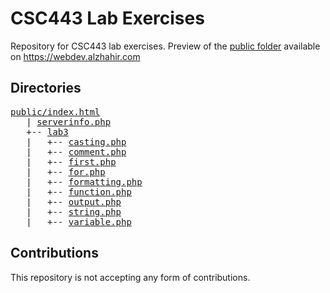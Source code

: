 # CSC443 Lab Exercises
Repository for CSC443 lab exercises. Preview of the [public folder](public/) available on https://webdev.alzhahir.com

## Directories
<pre>
<a href="https://webdev.alzhahir.com">public/index.html</a>
&nbsp;&nbsp;&nbsp;| <a href="https://webdev.alzhahir.com/serverinfo.php">serverinfo.php</a>
&nbsp;&nbsp;&nbsp;+-- <a href="https://webdev.alzhahir.com/lab3">lab3</a>
&nbsp;&nbsp;&nbsp;|&nbsp;&nbsp;&nbsp;+-- <a href="https://webdev.alzhahir.com/serverinfo.php">casting.php</a>
&nbsp;&nbsp;&nbsp;|&nbsp;&nbsp;&nbsp;+-- <a href="https://webdev.alzhahir.com/serverinfo.php">comment.php</a>
&nbsp;&nbsp;&nbsp;|&nbsp;&nbsp;&nbsp;+-- <a href="https://webdev.alzhahir.com/serverinfo.php">first.php</a>
&nbsp;&nbsp;&nbsp;|&nbsp;&nbsp;&nbsp;+-- <a href="https://webdev.alzhahir.com/serverinfo.php">for.php</a>
&nbsp;&nbsp;&nbsp;|&nbsp;&nbsp;&nbsp;+-- <a href="https://webdev.alzhahir.com/serverinfo.php">formatting.php</a>
&nbsp;&nbsp;&nbsp;|&nbsp;&nbsp;&nbsp;+-- <a href="https://webdev.alzhahir.com/serverinfo.php">function.php</a>
&nbsp;&nbsp;&nbsp;|&nbsp;&nbsp;&nbsp;+-- <a href="https://webdev.alzhahir.com/serverinfo.php">output.php</a>
&nbsp;&nbsp;&nbsp;|&nbsp;&nbsp;&nbsp;+-- <a href="https://webdev.alzhahir.com/serverinfo.php">string.php</a>
&nbsp;&nbsp;&nbsp;|&nbsp;&nbsp;&nbsp;+-- <a href="https://webdev.alzhahir.com/serverinfo.php">variable.php</a>
</pre>


## Contributions
This repository is not accepting any form of contributions.